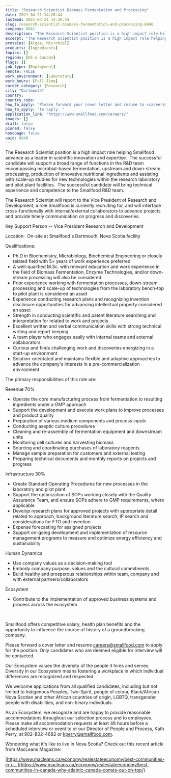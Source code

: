 ```yaml
---
title: "Research Scientist Biomass Fermentation and Processing"
date: 2021-04-21 14:20:44
lastmod: 2021-04-21 14:20:44
slug: research-scientist-biomass-fermentation-and-processing-8840
company: 8841
description: "The Research Scientist position is a high impact role helping Smallfood advance as a leader in scientific innovation and expertise.  The successful candidate will support a broad range of functions in the R&D team encompassing microbial-based fermentation, upstream and down-stream processing, production of innovative nutritional ingredients and assisting with scale-up studies for new technologies within the research laboratory and pilot plant facilities.  The successful candidate will bring technical experience and competence to the Smallfood R&D team."
excerpt: "The Research Scientist position is a high impact role helping Smallfood advance as a leader in scientific innovation and expertise.  The successful candidate will support a broad range of functions in the R&D team encompassing microbial-based fermentation, upstream and down-stream processing, production of innovative nutritional ingredients and assisting with scale-up studies for new technologies within the research laboratory and pilot plant facilities.  The successful candidate will bring technical experience and competence to the Smallfood R&D team."
proteins: [Algae, Microbial]
products: [Ingredients]
topics: []
regions: [US & Canada]
flags: []
job_type: [Employment]
remote: FALSE
work_environment: [Laboratory]
work_hours: [Full-Time]
career_category: [Research]
city: "Dartmouth"
country: 
country_code: 
how_to_apply: "Please forward your cover letter and resume to <careers@smallfood.com>"
how_to_apply: "to apply. "
application_link: "https://www.smallfood.com/careers/"
images: []
draft: false
pinned: false
homepage: false
uuid: 8840
---
```

The Research Scientist position is a high impact role helping Smallfood
advance as a leader in scientific innovation and expertise.  The
successful candidate will support a broad range of functions in the R&D
team encompassing microbial-based fermentation, upstream and down-stream
processing, production of innovative nutritional ingredients and
assisting with scale-up studies for new technologies within the research
laboratory and pilot plant facilities.  The successful candidate will
bring technical experience and competence to the Smallfood R&D team.

The Research Scientist will report to the Vice President of Research and
Development, a role Smallfood is currently recruiting for, and will
interface cross-functionally with internal/external collaborators to
advance projects and provide timely communication on progress and
discoveries.

Key Support Person -- Vice President Research and Development

Location:  On-site at Smallfood's Dartmouth, Nova Scotia facility

Qualifications:

-   Ph.D in Biochemistry, Microbiology, Biochemical Engineering or
    closely related field with 5+ years of work experience preferred
-   A well-qualified M.Sc. with relevant education and work experience
    in the field of Biomass Fermentation, Enzyme Technologies, and/or
    down-stream processing will also be considered
-   Prior experience working with fermentation processes, down-stream
    processing and scale-up of technologies from the laboratory
    bench-top to pilot plant is considered an asset
-   Experience conducting research plans and recognizing invention
    disclosure opportunities for advancing intellectual property
    considered an asset
-   Strength in conducting scientific and patent literature searching
    and interpretation for related to work and projects
-   Excellent written and verbal communication skills with strong
    technical writing and report keeping
-   A team player who engages easily with internal teams and external
    collaborators
-   Curious and finds challenging work and discoveries energizing in a
    start-up environment
-   Solution-orientated and maintains flexible and adaptive approaches
    to advance the company's interests in a pre-commercialization
    environment

The primary responsibilities of this role are:

Revenue 70%

-   Operate the core manufacturing process from fermentation to
    resulting ingredients under a GMP approach
-   Support the development and execute work plans to improve processes
    and product quality
-   Preparation of various medium components and process inputs
-   Conducting aseptic culture procedures
-   Cleaning and re-assembly of fermentation equipment and downstream
    units
-   Monitoring cell cultures and harvesting biomass
-   Sourcing and coordinating purchases of laboratory reagents
-   Manage sample preparation for customers and external testing
-   Preparing technical documents and monthly reports on projects and
    progress

Infrastructure 30%

-   Create Standard Operating Procedures for new processes in the
    laboratory and pilot plant
-   Support the optimization of SOPs working closely with the Quality
    Assurance Team, and ensure SOPs adhere to GMP requirements, where
    applicable
-   Develop research plans for approved projects with appropriate detail
    related to approach, background literature search, IP search and
    considerations for FTO and invention
-   Expense forecasting for assigned projects 
-   Support on-going development and implementation of resource
    management programs to measure and optimize energy efficiency and
    sustainability 

Human Dynamics

-   Use company values as a decision-making tool
-   Embody company purpose, values and the cultural commitments
-   Build healthy and prosperous relationships within team, company and
    with external partners/collaborators

Ecosystem

-   Contribute to the implementation of approved business systems and
    process across the ecosystem

 

Smallfood offers competitive salary, health plan benefits and the
opportunity to influence the course of history of a groundbreaking
company.

Please forward a cover letter and resume <careers@smallfood.com> to
apply for the position. Only candidates who are deemed eligible for
interview will be contacted.

Our Ecosystem values the diversity of the people it hires and serves.
Diversity in our Ecosystem means fostering a workplace in which
individual differences are recognized and respected.

We welcome applications from all qualified candidates, including but not
limited to Indigenous Peoples, Two-Spirit, people of colour,
Black/African Nova Scotian and other African countries of origin, LGBTQ,
transgender, people with disabilities, and non-binary individuals.  

As an Ecosystem, we recognize and are happy to provide reasonable
accommodations throughout our selection process and to employees. Please
make all accommodation requests at least 48 hours before a scheduled
interview or event to or our Director of People and Process, Kath Perry,
at 902-802-4682 or <kperry@smallfood.com>.

Wondering what it\'s like to live in Nova Scotia? Check out this recent
article from MacLeans Magazine:

[https://www.macleans.ca/economy/realestateeconomy/best-communities-in-c...](https://www.macleans.ca/economy/realestateeconomy/best-communities-in-canada-why-atlantic-canada-comes-out-on-top/)
